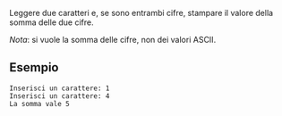 Leggere due caratteri e, se sono entrambi cifre, stampare il valore della somma delle due cifre. 

*Nota*: si vuole la somma delle cifre, non dei valori ASCII.

## Esempio

```plaintext
Inserisci un carattere: 1
Inserisci un carattere: 4
La somma vale 5
```
